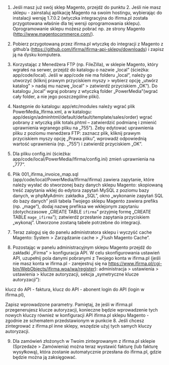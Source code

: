 

1. Jeśli masz już swój sklep Magento, przejdź do punktu 2. Jeśli nie masz sklepu - zainstaluj aplikację Magento na swoim hostingu, wybierając do instalacji wersję 1.7.0.2 (wtyczka integracyjna do ifirma.pl została przygotowana właśnie dla tej wersji oprogramowania sklepu). Oprogramowanie sklepu możesz pobrać np. ze strony Magento (http://www.magentocommerce.com/).

2. Pobierz przygotowaną przez ifirma.pl wtyczkę do integracji z Magento z github’a (https://github.com/ifirma/ifirma-api-sklepy/downloads) i zapisz ją na dysku komputera.

3. Korzystając z Menedżera FTP (np. FileZilla), w sklepie Magento, który wgrałeś na serwer, przejdź do katalogu o nazwie „local” (ścieżka: app/code/local). Jeśli w app/code nie ma folderu „local”, należy go utworzyć (kliknij prawym przyciskiem myszy > wybierz opcję „utwórz katalog” > nadaj mu nazwę „local” > zatwierdź przyciskiem „OK”). Do katalogu „local” wgraj pobrany z wtyczką folder „PowerMedia”(wgrać cały folder, a nie jego poszczególne pliki).

4. Następnie do katalogu: app/etc/modules należy wgrać plik PowerMedia_Ifirma.xml, a w katalogu: app/design/adminhtml/default/default/template/sales/order) wgrać pobrany z wtyczką plik totals.phtml – zatwierdzić podmianę i zmienić uprawnienia wgranego pliku na „755”). Żeby edytować uprawnienia pliku z poziomu menedżera FTP: zaznacz plik, kliknij prawym przyciskiem myszy opcję „Prawa pliku”, wprowadź odpowiednią wartość uprawnienia (np. „755”) i zatwierdź przyciskiem „OK”.

5. Dla pliku config.ini (ścieżka: app/code/local/PowerMedia/Ifirma/config.ini) zmień uprawnienia na „777”.

6. Plik 001_ifirma_invoice_map.sql (app/code/local/PowerMedia/Ifirma/ifirma) zawiera zapytanie, które należy wysłać do stworzonej bazy danych sklepu Magento:
skopiowaną treść zapytania wklej do edytora zapytań MySQL z poziomu bazy danych, w phpMyAdmin: zakładka „SQL”, okno „wykonanie zapytań SQL do bazy danych”
jeśli tabela Twojego sklepu Magento zawiera prefiks (np. „mage”), dodaj nazwę prefiksa we wklejonym zapytaniu (dotychczasowe „CREATE TABLE `ifirma`” przyjmię formę „CREATE TABLE `mage_ifirma`”);
 zatwierdź przesłanie zapytania przyciskiem „wykonaj”. Utworzone zostaną tabele potrzebne do integracji.

7. Teraz zaloguj się do panelu administratora sklepu i wyczyść cache Magento: System > Zarządzanie cache > „Flush Magento Cache”.

8. Pozostając w panelu administracyjnym sklepu Magento przejdź do zakładki „iFirma” > konfiguracja API. W celu skonfigurowania ustawień API, uzupełnij pola danymi pobranymi z Twojego konta w ifirma.pl (jeśli nie masz konta w ifirma.pl - zarejestruj się na https://www.ifirma.pl/cgi-bin/WebObjects/ifirma.woa/wa/register): administracja > ustawienia > ustawienia > klucze autoryzacji, sekcja „symetryczne klucze autoryzacji”):

klucz do API - faktura,
klucz do API - abonent
login do API (login w ifirma.pl),

Zapisz wprowadzone parametry. Pamiętaj, że jeśli w ifirma.pl przegenerujesz klucze autoryzacji, konieczne będzie wprowadzenie tych nowych kluczy również w konfiguracji API ifirma.pl sklepu Magento - zgodnie ze schematem przedstawionym w punkcie 8. Jeśli chcesz zintegrować z ifirma.pl inne sklepy, wszędzie użyj tych samych kluczy autoryzacji.

9. Dla zamówień złożonych w Twoim zintegrowanym z ifirma.pl sklepie (Sprzedaże > Zamówienia) można teraz wystawić fakturę (lub fakturę wysyłkową), która zostanie automatycznie przesłana do ifirma.pl, gdzie będzie można ją zaksięgować.
